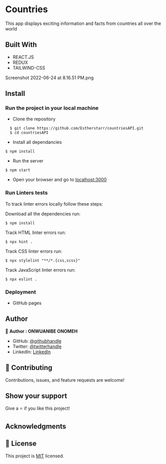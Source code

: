 # Countries
This app displays exciting information and facts from countries all over the world

## Built With

- REACT.JS
- REDUX
- TAILWIND-CSS


Screenshot 2022-06-24 at 8.16.51 PM.png
## Install
### Run the project in your local machine

- Clone the repository
```
  $ git clone https://github.com/Estherstarr/countriesAPI.git
  $ cd countriesAPI
```

- Install all dependancies
```
$ npm install
```

- Run the server
```
$ npm start
```
- Open your browser and go to [localhost:3000](http://localhost:3000/)


### Run Linters tests
To track linter errors locally follow these steps:  

Download all the dependencies run:
```
$ npm install
```
Track HTML linter errors run:
```
$ npx hint .
```
Track CSS linter errors run:
```
$ npx stylelint "**/*.{css,scss}"
```
Track JavaScript linter errors run:
```
$ npx eslint .
```

### Deployment
- GitHub pages

## Author

👤 **Author : ONWUANIBE ONOMEH**

- GitHub: [@githubhandle](https://github.com/Estherstarr/)
- Twitter: [@twitterhandle](https://twitter.com/AnibeEsther)
- LinkedIn: [LinkedIn](https://linkedin.com/in/onwuanibeonome)


## 🤝 Contributing

Contributions, issues, and feature requests are welcome!

## Show your support

Give a ⭐️ if you like this project!

## Acknowledgments

## 📝 License

This project is [MIT](./MIT.md) licensed.
